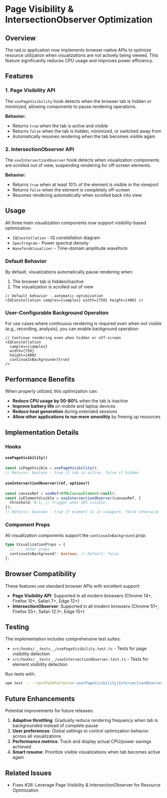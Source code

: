 # Page Visibility & IntersectionObserver Optimization

## Overview

The rad.io application now implements browser-native APIs to optimize resource utilization when visualizations are not actively being viewed. This feature significantly reduces CPU usage and improves power efficiency.

## Features

### 1. Page Visibility API

The `usePageVisibility` hook detects when the browser tab is hidden or minimized, allowing components to pause rendering operations.

**Behavior:**

- Returns `true` when the tab is active and visible
- Returns `false` when the tab is hidden, minimized, or switched away from
- Automatically resumes rendering when the tab becomes visible again

### 2. IntersectionObserver API

The `useIntersectionObserver` hook detects when visualization components are scrolled out of view, suspending rendering for off-screen elements.

**Behavior:**

- Returns `true` when at least 10% of the element is visible in the viewport
- Returns `false` when the element is completely off-screen
- Resumes rendering automatically when scrolled back into view

## Usage

All three main visualization components now support visibility-based optimization:

- `IQConstellation` - IQ constellation diagram
- `Spectrogram` - Power spectral density
- `WaveformVisualizer` - Time-domain amplitude waveform

### Default Behavior

By default, visualizations automatically pause rendering when:

1. The browser tab is hidden/inactive
2. The visualization is scrolled out of view

```tsx
// Default behavior - automatic optimization
<IQConstellation samples={samples} width={750} height={400} />
```

### User-Configurable Background Operation

For use cases where continuous rendering is required even when not visible (e.g., recording, analysis), you can enable background operation:

```tsx
// Continue rendering even when hidden or off-screen
<IQConstellation
  samples={samples}
  width={750}
  height={400}
  continueInBackground={true}
/>
```

## Performance Benefits

When properly utilized, this optimization can:

- **Reduce CPU usage by 50-80%** when the tab is inactive
- **Improve battery life** on mobile and laptop devices
- **Reduce heat generation** during extended sessions
- **Allow other applications to run more smoothly** by freeing up resources

## Implementation Details

### Hooks

#### `usePageVisibility()`

```typescript
const isPageVisible = usePageVisibility();
// Returns: boolean - true if tab is active, false if hidden
```

#### `useIntersectionObserver(ref, options?)`

```typescript
const canvasRef = useRef<HTMLCanvasElement>(null);
const isElementVisible = useIntersectionObserver(canvasRef, {
  threshold: 0.1, // Trigger when 10% visible
});
// Returns: boolean - true if element is in viewport, false otherwise
```

### Component Props

All visualization components support the `continueInBackground` prop:

```typescript
type VisualizationProps = {
  // ... other props
  continueInBackground?: boolean; // Default: false
};
```

## Browser Compatibility

These features use standard browser APIs with excellent support:

- **Page Visibility API**: Supported in all modern browsers (Chrome 14+, Firefox 10+, Safari 7+, Edge 12+)
- **IntersectionObserver**: Supported in all modern browsers (Chrome 51+, Firefox 55+, Safari 12.1+, Edge 15+)

## Testing

The implementation includes comprehensive test suites:

- `src/hooks/__tests__/usePageVisibility.test.ts` - Tests for page visibility detection
- `src/hooks/__tests__/useIntersectionObserver.test.ts` - Tests for element visibility detection

Run tests with:

```bash
npm test -- --testPathPatterns='use(PageVisibility|IntersectionObserver)'
```

## Future Enhancements

Potential improvements for future releases:

1. **Adaptive throttling**: Gradually reduce rendering frequency when tab is backgrounded instead of complete pause
2. **User preferences**: Global settings to control optimization behavior across all visualizations
3. **Performance metrics**: Track and display actual CPU/power savings achieved
4. **Smart resume**: Prioritize visible visualizations when tab becomes active again

## Related Issues

- Fixes #28: Leverage Page Visibility & IntersectionObserver for Resource Optimization
